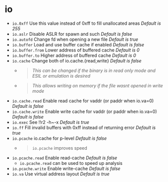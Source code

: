 <!-- TITLE: io -->

# io

- `io.0xff` Use this value instead of 0xff to fill unallocated areas _Default is 255_
- `io.aslr` Disable ASLR for spawn and such _Default is false_
- `io.autofd` Change fd when opening a new file _Default is true_
- `io.buffer` Load and use buffer cache if enabled _Default is false_
- `io.buffer.from` Lower address of buffered cache _Default is 0_
- `io.buffer.to` Higher address of buffered cache _Default is 0_
- `io.cache` Change both of io.cache.{read,write} _Default is false_
  - > _This can be changed if the binary is in read only mode and ESIL or emulation is desired_

  - > _This allows writing on memory if the file wasnt opened in write mode_
- `io.cache.read` Enable read cache for vaddr (or paddr when io.va=0) _Default is false_
- `io.cache.write` Enable write cache for vaddr (or paddr when io.va=0) _Default is false_
- `io.exec` See !!r2 -h~-x _Default is true_
- `io.ff` Fill invalid buffers with 0xff instead of returning error _Default is true_
- `io.pcache` io.cache for p-level _Default is false_
	- > `io.pcache` improves speed
- `io.pcache.read` Enable read-cache _Default is false_
	- `io.pcache.read` can be used to speed up analysis
- `io.pcache.write` Enable write-cache _Default is false_
- `io.va` Use virtual address layout _Default is true_

<p hidden>io.0xff io.aslr io.autofd io.buffer io.buffer.from io.buffer.to io.cache io.cache.read io.cache.write io.exec io.ff io.pcache io.pcache.read io.pcache.write io.va</p>